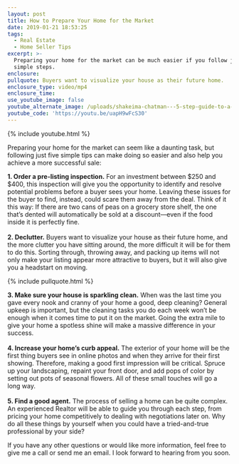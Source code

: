 ```yaml
---
layout: post
title: How to Prepare Your Home for the Market
date: 2019-01-21 18:53:25
tags:
  - Real Estate
  - Home Seller Tips
excerpt: >-
  Preparing your home for the market can be much easier if you follow just five
  simple steps.
enclosure:
pullquote: Buyers want to visualize your house as their future home.
enclosure_type: video/mp4
enclosure_time:
use_youtube_image: false
youtube_alternate_image: /uploads/shakeima-chatman---5-step-guide-to-a-market-ready-home-youtube.jpg
youtube_code: 'https://youtu.be/uapH9wFcS30'
---
```


{% include youtube.html %}

Preparing your home for the market can seem like a daunting task, but following just five simple tips can make doing so easier and also help you achieve a more successful sale:

**1. Order a pre-listing inspection.** For an investment between $250 and $400, this inspection will give you the opportunity to identify and resolve potential problems before a buyer sees your home. Leaving these issues for the buyer to find, instead, could scare them away from the deal. Think of it this way: If there are two cans of peas on a grocery store shelf, the one that’s dented will automatically be sold at a discount—even if the food inside it is perfectly fine.<br><br>**2. Declutter.** Buyers want to visualize your house as their future home, and the more clutter you have sitting around, the more difficult it will be for them to do this. Sorting through, throwing away, and packing up items will not only make your listing appear more attractive to buyers, but it will also give you a headstart on moving.

{% include pullquote.html %}

**3. Make sure your house is sparkling clean.** When was the last time you gave every nook and cranny of your home a good, deep cleaning? General upkeep is important, but the cleaning tasks you do each week won’t be enough when it comes time to put it on the market. Going the extra mile to give your home a spotless shine will make a massive difference in your success.&nbsp;<br><br>**4. Increase your home’s curb appeal.** The exterior of your home will be the first thing buyers see in online photos and when they arrive for their first showing. Therefore, making a good first impression will be critical. Spruce up your landscaping, repaint your front door, and add pops of color by setting out pots of seasonal flowers. All of these small touches will go a long way.<br><br>**5. Find a good agent.** The process of selling a home can be quite complex. An experienced Realtor will be able to guide you through each step, from pricing your home competitively to dealing with negotiations later on. Why do all these things by yourself when you could have a tried-and-true professional by your side?

If you have any other questions or would like more information, feel free to give me a call or send me an email. I look forward to hearing from you soon.<br>&nbsp;